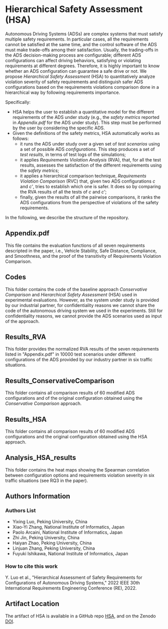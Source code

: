 # Hierarchical Safety Assessment (HSA)
Autonomous Driving Systems (ADSs) are complex systems that must satisfy multiple safety requirements. In particular cases, all the requirements cannot be satisfied at the same time, and the control software of the ADS must make trade-offs among their satisfaction. Usually, the trading-offs in the ADS decision-making process are configurable; different ADS configurations can affect driving behaviors, satisfying or violating requirements at different degrees. Therefore, it is highly important to know whether an ADS configuration can guarantee a safe drive or not. We propose *Hierarchical Safety Assessment* (HSA) to quantitatively analyze violation severity of safety requirements and distinguish safer ADS configurations based on the requirements violations comparison done in a hierarchical way by following requirements importance.

Specifically:
- HSA helps the user to establish a quantitative model for the different requirements of the ADS under study (e.g., the *safety metrics* reported in *Appendix.pdf* for the ADS under study). This step must be performed by the user by considering the specific ADS.
- Given the definitions of the safety metrics, HSA automatically works as follows:
  - it runs the ADS under study over a given set of *test scenarios* using a set of possible ADS *configurations*. This step produces a set of *test results*, in terms of test logs of the simulations;
  - it applies *Requirements Violation Analysis* (RVA), that, for all the test results, assesses the satisfaction of the different requirements using the *safety metrics*;
  - it applies a hierarchical comparison technique, *Requirements Violation Comparison* (RVC) that, given two ADS configurations *c* and *c'*, tries to establish which one is safer. It does so by comparing the RVA results of all the tests of *c* and *c'*;
  - finally, given the results of all the pairwise comparisons, it ranks the ADS configurations from the perspective of violations of the safety requirements.

In the following, we describe the structure of the repository.

## Appendix.pdf
This file contains the evaluation functions of all seven requirements descripted in the paper, i.e., Vehicle Stability, Safe Distance, Compliance, and Smoothness, and the proof of the transitivity of Requirements Violation Comparison.

## Codes
This folder contains the code of the baseline approach *Conservative Comparison* and *Hierarchical Safety Assessment* (HSA) used in experimental evaluations. However, as the system under study is provided by our industrial partner, for confidentiality reasons we cannot share the code of the autonomous driving system we used in the experiments. Still for confidentiality reasons, we cannot provide the ADS scenarios used as input of the approach.

## Results_RVA
This folder provides the normalized RVA results of the seven requirements listed in "Appendix.pdf" in 10000 test scenarios under different configurations of the ADS provided by our industry partner in six traffic situations.

## Results_ConservativeComparison
This folder contains all comparison results of 60 modified ADS configurations and of the original configuration obtained using the *Conservative Comparison* approach.

## Results_HSA
This folder contains all comparison results of 60 modified ADS configurations and the original configuration obtained using the HSA approach.

## Analysis_HSA_results
This folder contains the heat maps showing the Spearman correlation between configuration options and requirements violation severity in six traffic situations (see RQ3 in the paper).


## Authors Information

### Authors List

- Yixing Luo, Peking University, China
- Xiao-Yi Zhang, National Institute of Informatics, Japan
- Paolo Arcaini, National Institute of Informatics, Japan
- Zhi Jin, Peking University, China
- Haiyan Zhao, Peking University, China
- Linjuan Zhang, Peking University, China
- Fuyuki Ishikawa, National Institute of Informatics, Japan

### How to cite this work

Y. Luo et al., "Hierarchical Assessment of Safety Requirements for Configurations of Autonomous Driving Systems," 2022 IEEE 30th International Requirements Engineering Conference (RE), 2022.


## Artifact Location

The artifact of HSA is available in a GitHub repo [HSA], and on the Zenodo [DOI]. 

[HSA]: https://github.com/YixingLuo/Hierarchical-Safety-Assessment

[DOI]: https://zenodo.org/record/6562535#.YoW4y-hByUk
